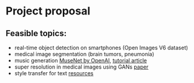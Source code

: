 # Project proposal

## Feasible topics:
- real-time object detection on smartphones (Open Images V6 dataset)
- medical image segmentation (brain tumors, pneumonia)
- music generation [MuseNet by OpenAI](https://openai.com/blog/musenet/), [tutorial article](https://towardsdatascience.com/deep-learning-with-tensorflow-part-3-music-and-text-generation-8a3fbfdc5e9b)
- super resolution in medical images using GANs [paper](https://arxiv.org/pdf/1803.01417.pdf)
- style transfer for text [resources](https://github.com/fuzhenxin/Style-Transfer-in-Text)
